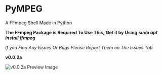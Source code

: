 # PyMPEG
A FFmpeg Shell Made in Python

**The FFmpeg Package is Required To Use This,**
**Get it by Using** ___sudo apt install ffmpeg___

*If you Find Any Issues Or Bugs Please Report Them on The Issues Tab*

**v0.0.2a**


![v0.0.2a Preview Image](https://i.imgur.com/OqDA23b.png)

